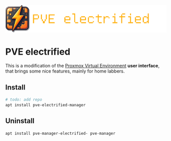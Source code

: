 ![](docs/images/pve-electrified_logo_text.png)

# PVE electrified

This is a modification of the [Proxmox Virtual Environment](https://www.proxmox.com/en/products/proxmox-virtual-environment/overview) 
**user interface**, that brings some nice features, mainly for home labbers.


## Install

````bash
# todo: add repo
apt install pve-electrified-manager
````

## Uninstall

````bash
apt install pve-manager-electrified- pve-manager
````
